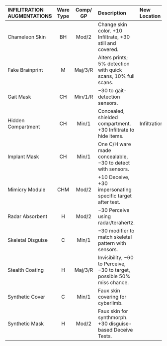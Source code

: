 | INFILITRATION AUGMENTATIONS   | Ware Type | Comp/<wbr>GP | Description                                                                                                | New Location  |
| :-----------------------------| :-------: | :----------: | :----------------------------------------------------------------------------------------------------------|:--------------|
| Chameleon Skin                |    BH     |    Mod/2     | Change skin color. +10 Infiltrate, +30 still and covered.                                                  |               |
| Fake Brainprint               |     M     |   Maj/3/R    | Alters prints; 5% detection with quick scans, 10% full scans.                                              |               |
| Gait Mask                     |    CH     |   Min/1/R    | −30 to gait-detection sensors.                                                                             |               |
| Hidden Compartment            |    CH     |    Min/1     | Concealed, shielded compartment. +30 Infiltrate to hide items.                                             | Infiltration  |
| Implant Mask                  |    CH     |    Min/1     | One C/H ware made concealable, −30 to detect with sensors.                                                 |               |
| Mimicry Module                |    CHM    |    Mod/2     | +10 Deceive, +30 impersonating specific target after test.                                                 |               |
| Radar Absorbent               |     H     |    Mod/2     | −30 Perceive using radar/terahertz.                                                                        |               |
| Skeletal Disguise             |     C     |    Min/1     | −30 modifier to match skeletal pattern with sensors.                                                       |               |
| Stealth Coating               |     H     |   Maj/3/R    | Invisibility, −60 to Perceive, −30 to target, possible 50% miss chance.                                    |               |
| Synthetic Cover               |     C     |    Min/1     | Faux skin covering for cyberlimb.                                                                          |               |
| Synthetic Mask                |     H     |    Mod/2     | Faux skin for synthmorph. +30 disguise-based Deceive Tests.                                                |               |
